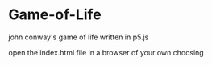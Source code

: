 # Game-of-Life
john conway's game of life written in p5.js

open the index.html file in a browser of your own choosing 
